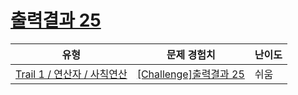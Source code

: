 # [출력결과 25](https://www.codetree.ai/trails/complete/curated-cards/challenge-reading-k201626)

|유형|문제 경험치|난이도|
|---|---|---|
|[Trail 1 / 연산자 / 사칙연산](https://www.codetree.ai/trail-info/novice-low/)|[[Challenge]출력결과 25](https://www.codetree.ai/trails/complete/curated-cards/challenge-reading-k201626/)|쉬움|

